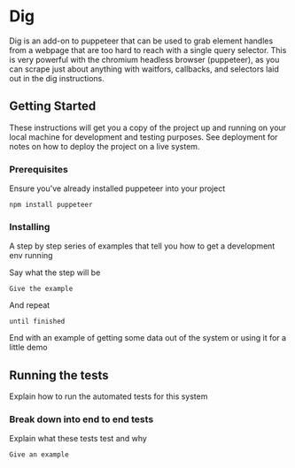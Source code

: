 # Dig

Dig is an add-on to puppeteer that can be used to grab element handles from a webpage that are too hard to reach with a single query selector. This is very powerful with the chromium headless browser (puppeteer), as you can scrape just about anything with waitfors, callbacks, and selectors laid out in the dig instructions.
## Getting Started

These instructions will get you a copy of the project up and running on your local machine for development and testing purposes. See deployment for notes on how to deploy the project on a live system.

### Prerequisites

Ensure you've already installed puppeteer into your project

```
npm install puppeteer
```

### Installing

A step by step series of examples that tell you how to get a development env running

Say what the step will be

```
Give the example
```

And repeat

```
until finished
```

End with an example of getting some data out of the system or using it for a little demo

## Running the tests

Explain how to run the automated tests for this system

### Break down into end to end tests

Explain what these tests test and why

```
Give an example
```
